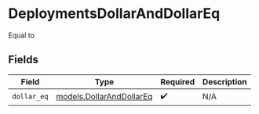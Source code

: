# DeploymentsDollarAndDollarEq

Equal to


## Fields

| Field                                                      | Type                                                       | Required                                                   | Description                                                |
| ---------------------------------------------------------- | ---------------------------------------------------------- | ---------------------------------------------------------- | ---------------------------------------------------------- |
| `dollar_eq`                                                | [models.DollarAndDollarEq](../models/dollaranddollareq.md) | :heavy_check_mark:                                         | N/A                                                        |